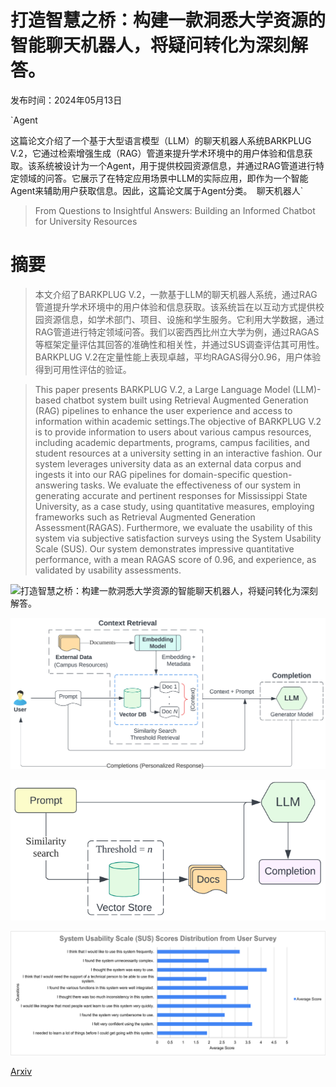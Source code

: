 # 打造智慧之桥：构建一款洞悉大学资源的智能聊天机器人，将疑问转化为深刻解答。

发布时间：2024年05月13日

`Agent

这篇论文介绍了一个基于大型语言模型（LLM）的聊天机器人系统BARKPLUG V.2，它通过检索增强生成（RAG）管道来提升学术环境中的用户体验和信息获取。该系统被设计为一个Agent，用于提供校园资源信息，并通过RAG管道进行特定领域的问答。它展示了在特定应用场景中LLM的实际应用，即作为一个智能Agent来辅助用户获取信息。因此，这篇论文属于Agent分类。` `聊天机器人`

> From Questions to Insightful Answers: Building an Informed Chatbot for University Resources

# 摘要

> 本文介绍了BARKPLUG V.2，一款基于LLM的聊天机器人系统，通过RAG管道提升学术环境中的用户体验和信息获取。该系统旨在以互动方式提供校园资源信息，如学术部门、项目、设施和学生服务。它利用大学数据，通过RAG管道进行特定领域问答。我们以密西西比州立大学为例，通过RAGAS等框架定量评估其回答的准确性和相关性，并通过SUS调查评估其可用性。BARKPLUG V.2在定量性能上表现卓越，平均RAGAS得分0.96，用户体验得到可用性评估的验证。

> This paper presents BARKPLUG V.2, a Large Language Model (LLM)-based chatbot system built using Retrieval Augmented Generation (RAG) pipelines to enhance the user experience and access to information within academic settings.The objective of BARKPLUG V.2 is to provide information to users about various campus resources, including academic departments, programs, campus facilities, and student resources at a university setting in an interactive fashion. Our system leverages university data as an external data corpus and ingests it into our RAG pipelines for domain-specific question-answering tasks. We evaluate the effectiveness of our system in generating accurate and pertinent responses for Mississippi State University, as a case study, using quantitative measures, employing frameworks such as Retrieval Augmented Generation Assessment(RAGAS). Furthermore, we evaluate the usability of this system via subjective satisfaction surveys using the System Usability Scale (SUS). Our system demonstrates impressive quantitative performance, with a mean RAGAS score of 0.96, and experience, as validated by usability assessments.

![打造智慧之桥：构建一款洞悉大学资源的智能聊天机器人，将疑问转化为深刻解答。](../../../paper_images/2405.08120/x1.png)

![打造智慧之桥：构建一款洞悉大学资源的智能聊天机器人，将疑问转化为深刻解答。](../../../paper_images/2405.08120/x2.png)

![打造智慧之桥：构建一款洞悉大学资源的智能聊天机器人，将疑问转化为深刻解答。](../../../paper_images/2405.08120/x3.png)

![打造智慧之桥：构建一款洞悉大学资源的智能聊天机器人，将疑问转化为深刻解答。](../../../paper_images/2405.08120/x4.png)

[Arxiv](https://arxiv.org/abs/2405.08120)